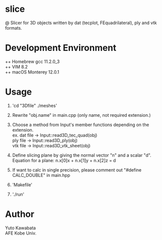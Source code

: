 # slice

@ Slicer for 3D objects written by dat (tecplot, FEquadrilateral), ply and vtk formats.

# Development Environment

 ++ Homebrew gcc 11.2.0_3<br>
 ++ VIM 8.2<br>
 ++ macOS Monterey 12.0.1<br>    

# Usage

1. 'cd "3Dfile" ./meshes'

2. Rewrite "obj.name" in main.cpp (only name, not required extension.)  

3. Choose a method from Input's member functions depending on the extension.<br>
   ex. dat file -> Input<LTYPE>::read3D_tec_quad(obj)<br>
       ply file -> Input<LTYPE>::read3D_ply(obj)<br>
       vtk file -> Input<LTYPE>::read3D_vtk_sheet(obj)<br>

4. Define slicing plane by giving the normal vector "n" and a scalar "d".
   Equation for a plane: n.x[0]x + n.x[1]y + n.x[2]z = d

5. If want to calc in single precision, please comment out "#define CALC_DOUBLE" in main.hpp

6. 'Makefile'

7. './run'

# Author

Yuto Kawabata<br>
AFE Kobe Univ.

